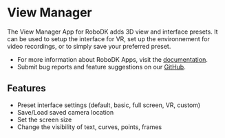 # View Manager

The View Manager App for RoboDK adds 3D view and interface presets.
It can be used to setup the interface for VR, set up the environnement for video recordings, or to simply save your preferred preset.

- For more information about RoboDK Apps, visit the
[documentation](https://robodk.com/doc/en/PythonAPI/app.html).
- Submit bug reports and feature suggestions on our
[GitHub](https://github.com/RoboDK/Plug-In-Interface/issues).

## Features

- Preset interface settings (default, basic, full screen, VR, custom)
- Save/Load saved camera location
- Set the screen size
- Change the visibility of text, curves, points, frames
